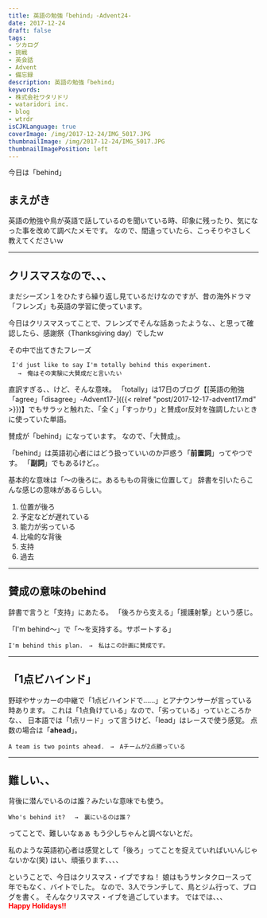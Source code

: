 ```yaml
---
title: 英語の勉強「behind」-Advent24-
date: 2017-12-24
draft: false
tags:
- ツカログ
- 挑戦
- 英会話
- Advent
- 備忘録
description: 英語の勉強「behind」
keywords:
- 株式会社ワタリドリ
- wataridori inc.
- blog
- wtrdr
isCJKLanguage: true
coverImage: /img/2017-12-24/IMG_5017.JPG
thumbnailImage: /img/2017-12-24/IMG_5017.JPG
thumbnailImagePosition: left
---
```

今日は「behind」

## まえがき
英語の勉強や鳥が英語で話しているのを聞いている時、印象に残ったり、気になった事を改めて調べたメモです。
なので、間違っていたら、こっそりやさしく教えてくださいｗ

-----

## クリスマスなので、、、
まだシーズン１をひたすら繰り返し見ているだけなのですが、昔の海外ドラマ「フレンズ」も英語の学習に使っています。

今日はクリスマスってことで、フレンズでそんな話あったような、、と思って確認したら、感謝祭（Thanksgiving day）でしたｗ

その中で出てきたフレーズ
```text
 I'd just like to say I'm totally behind this experiment.
 　→　俺はその実験に大賛成だと言いたい
```

直訳すぎる、、けど、そんな意味。
「totally」は17日のブログ【[英語の勉強「agree」「disagree」-Advent17-]({{< relref "post/2017-12-17-advent17.md" >}})】でもサラッと触れた、「全く」「すっかり」と賛成or反対を強調したいときに使っていた単語。

賛成が「behind」になっています。
なので、「大賛成」。

「behind」は英語初心者にはどう扱っていいのか戸惑う「**前置詞**」ってやつです。
「**副詞**」でもあるけど。。

基本的な意味は「〜の後ろに。あるももの背後に位置して」
辞書を引いたらこんな感じの意味があるらしい。

1. 位置が後ろ
1. 予定などが遅れている
1. 能力が劣っている
1. 比喩的な背後
1. 支持
1. 過去

-----

## 賛成の意味のbehind

辞書で言うと「支持」にあたる。
「後ろから支える」「援護射撃」という感じ。

「I'm behind〜」で「〜を支持する。サポートする」

```text
I'm behind this plan.　→　私はこの計画に賛成です。
```

------

## 「1点ビハインド」

野球やサッカーの中継で「1点ビハインドで……」とアナウンサーが言っている時あります。
これは「1点負けている」なので、「劣っている」っていところかな、、
日本語では「1点リード」って言うけど、「lead」はレースで使う感覚。
点数の場合は「**ahead**」。

```text
A team is two points ahead.　→　Aチームが2点勝っている
```

------

## 難しい、、

背後に潜んでいるのは誰？みたいな意味でも使う。

```text
Who's behind it? 　→　裏にいるのは誰？
```

ってことで、難しいなぁぁ
もう少しちゃんと調べないとだ。

私のような英語初心者は感覚として「後ろ」ってことを捉えていればいいんじゃないかな(笑)
はい、頑張ります、、、、

ということで、今日はクリスマス・イブですね！
娘はもうサンタクロースって年でもなく、バイトでした。
なので、3人でランチして、鳥とジム行って、ブログを書く。
そんなクリスマス・イブを過ごしています。
ではでは、、、
<br>
<font color="Red">**Happy Holidays!!**</font>
<br>

